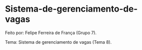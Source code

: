 # Sistema-de-gerenciamento-de-vagas

Feito por: Felipe Ferreira de França (Grupo 7).

Tema: Sistema de gerenciamento de vagas (Tema 8).
